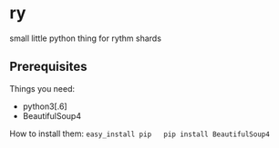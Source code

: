 # ry
small little python thing for rythm shards
## Prerequisites

Things you need:
- python3[.6]
- BeautifulSoup4

How to install them:
``easy_install pip  
pip install BeautifulSoup4``
